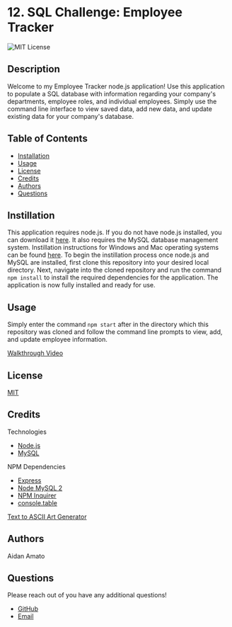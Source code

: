 # 12. SQL Challenge: Employee Tracker

![MIT License](https://img.shields.io/badge/license-MIT-green)

## Description

Welcome to my Employee Tracker node.js application! Use this application to populate a SQL database with information regarding your company's departments, employee roles, and individual employees. Simply use the command line interface to view saved data, add new data, and update existing data for your company's database.

## Table of Contents

* [Installation](#installation)
* [Usage](#usage)
* [License](#license)
* [Credits](#credits)
* [Authors](#authors)
* [Questions](#questions)

## Instillation

This application requires node.js. If you do not have node.js installed, you can download it [here](https://nodejs.org/en/). It also requires the MySQL database management system. Instillation instructions for Windows and Mac operating systems can be found [here](https://coding-boot-camp.github.io/full-stack/mysql/mysql-installation-guide). To begin the instillation process once node.js and MySQL are installed, first clone this repository into your desired local directory. Next, navigate into the cloned repository and run the command `npm install` to install the required dependencies for the application. The application is now fully installed and ready for use.

## Usage

Simply enter the command `npm start` after in the directory which this repository was cloned and follow the command line prompts to view, add, and update employee information.

[Walkthrough Video](https://drive.google.com/file/d/1XqzJR8bDl5ZDiLbBKhDfBsokCplDk_CN/view)

## License

[MIT](./LICENSE.txt)

## Credits

Technologies

* [Node.js](https://nodejs.org/en/)
* [MySQL](https://www.mysql.com/)

NPM Dependencies

* [Express](https://www.npmjs.com/package/express)
* [Node MySQL 2](https://www.npmjs.com/package/mysql2?__cf_chl_captcha_tk__=pmd_D_9ZYQ1MY_s2zyp9_cyigjzi9F6rp.HQGrKz3R3K9gA-1632161698-0-gqNtZGzNAuWjcnBszQfR)
* [NPM Inquirer](https://www.npmjs.com/package/inquirer#prompt)
* [console.table](https://www.npmjs.com/package/console.table)

[Text to ASCII Art Generator](https://patorjk.com/software/taag/#p=display&f=Graffiti&t=Type%20Something%20)

## Authors

Aidan Amato

## Questions

Please reach out of you have any additional questions!

* [GitHub](https://github.com/aidanamato)
* [Email](mailto:aidanamato@comcast.net)
